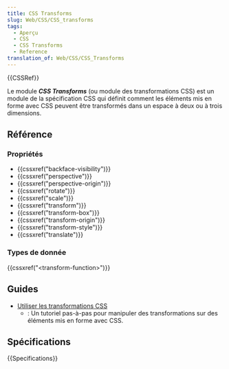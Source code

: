 ```yaml
---
title: CSS Transforms
slug: Web/CSS/CSS_transforms
tags:
  - Aperçu
  - CSS
  - CSS Transforms
  - Reference
translation_of: Web/CSS/CSS_Transforms
---
```


{{CSSRef}}

Le module **_CSS Transforms_** (ou module des transformations CSS) est un module de la spécification CSS qui définit comment les éléments mis en forme avec CSS peuvent être transformés dans un espace à deux ou à trois dimensions.

## Référence

### Propriétés

- {{cssxref("backface-visibility")}}
- {{cssxref("perspective")}}
- {{cssxref("perspective-origin")}}
- {{cssxref("rotate")}}
- {{cssxref("scale")}}
- {{cssxref("transform")}}
- {{cssxref("transform-box")}}
- {{cssxref("transform-origin")}}
- {{cssxref("transform-style")}}
- {{cssxref("translate")}}

### Types de donnée

{{cssxref("&lt;transform-function&gt;")}}

## Guides

- [Utiliser les transformations CSS](/fr/docs/Web/CSS/CSS_Transforms/Utilisation_des_transformations_CSS)
  - : Un tutoriel pas-à-pas pour manipuler des transformations sur des éléments mis en forme avec CSS.

## Spécifications

{{Specifications}}
